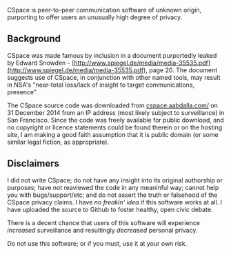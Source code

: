 CSpace is peer-to-peer communication software of unknown origin, purporting to
offer users an unusually high degree of privacy.


## Background

CSpace was made famous by inclusion in a document purportedly leaked by Edward
Snowden -
[http://www.spiegel.de/media/media-35535.pdf](http://www.spiegel.de/media/media-35535.pdf),
page 20.  The document suggests use of CSpace, in conjunction with other named
tools, may result in NSA's "near-total loss/lack of insight to target
communications, presence".  

The CSpace source code was downloaded from
[cspace.aabdalla.com/](http://cspace.aabdalla.com/releases/cspace-0.1.27.tar.gz)
on 31 December 2014 from an IP address (most likely subject to surveillance) in
San Francisco.  Since the code was freely available for public download, and no
copyright or licence statements could be found therein or on the hosting site,
I am making a good faith assumption that it is public domain (or some similar
legal fiction, as appropriate).  


## Disclaimers

I did not write CSpace; do not have any insight into its original authorship or
purposes; have not reaviewed the code in any meaninful way; cannot help you
with bugs/support/etc; and do not assert the truth or falsehood of the CSpace
privacy claims.  I have *no freakin' idea* if this software works at all.  I
have uploaded the source to Github to foster healthy, open civic debate.

There is a decent chance that users of this software will experience
*increased* surveillance and resultingly *decreased* personal privacy.

Do not use this software; or if you must, use it at your own risk.  
